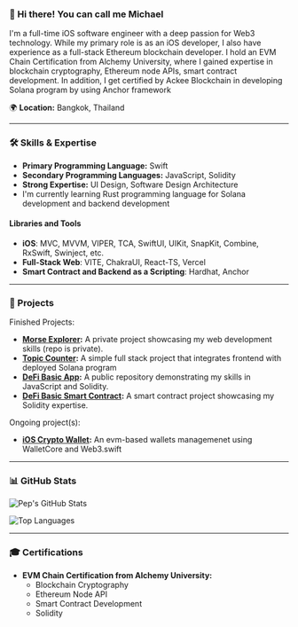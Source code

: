 
### 👋 Hi there! You can call me Michael

I'm a full-time iOS software engineer with a deep passion for Web3 technology. While my primary role is as an iOS developer, I also have experience as a full-stack Ethereum blockchain developer. I hold an EVM Chain Certification from Alchemy University, where I gained expertise in blockchain cryptography, Ethereum node APIs, smart contract development. In addition, I get certified by Ackee Blockchain in developing Solana program by using Anchor framework

🌍 **Location:** Bangkok, Thailand

---

### 🛠️ Skills & Expertise

- **Primary Programming Language:** Swift
- **Secondary Programming Languages:** JavaScript, Solidity
- **Strong Expertise:** UI Design, Software Design Architecture
- I'm currently learning Rust programming language for Solana development and backend development

#### Libraries and Tools

- **iOS**: MVC, MVVM, VIPER, TCA, SwiftUI, UIKit, SnapKit, Combine, RxSwift, Swinject, etc.
- **Full-Stack Web**: VITE, ChakraUI, React-TS, Vercel
- **Smart Contract and Backend as a Scripting**: Hardhat, Anchor

---

### 🚀 Projects

Finished Projects:
- **[Morse Explorer](https://morse-explorer.vercel.app/):** A private project showcasing my web development skills (repo is private).
- **[Topic Counter](https://simple-fullstack-solana-project.vercel.app/):** A simple full stack project that integrates frontend with deployed Solana program
- **[DeFi Basic App](https://github.com/akaMiWP/defi-basic-app):** A public repository demonstrating my skills in JavaScript and Solidity.
- **[DeFi Basic Smart Contract](https://github.com/akaMiWP/defi-basic-smart-contract):** A smart contract project showcasing my Solidity expertise.

Ongoing project(s):
- **[iOS Crypto Wallet](https://github.com/akaMiWP/crypto-wallet):** An evm-based wallets managemenet using WalletCore and Web3.swift

---

### 📊 GitHub Stats

![Pep's GitHub Stats](https://github-readme-stats.vercel.app/api?username=akaMiWP&show_icons=true&theme=tokyonight)

![Top Languages](https://github-readme-stats.vercel.app/api/top-langs/?username=akaMiWP&layout=compact&theme=tokyonight)

---

### 🎓 Certifications

- **EVM Chain Certification from Alchemy University:**
  - Blockchain Cryptography
  - Ethereum Node API
  - Smart Contract Development
  - Solidity
